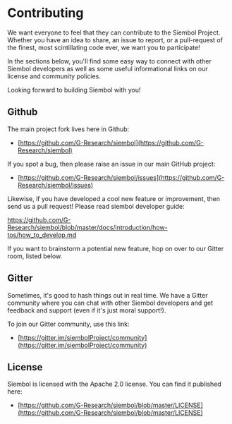 # Contributing

We want everyone to feel that they can contribute to the Siembol Project.  Whether you have an idea to share, an issue to report, or a pull-request of the finest, most scintillating code ever, we want you to participate!

In the sections below, you'll find some easy way to connect with other Siembol developers as well as some useful informational links on our license and community policies.

Looking forward to building Siembol with you!


## Github

The main project fork lives here in Github:

* [https://github.com/G-Research/siembol](https://github.com/G-Research/siembol)

If you spot a bug, then please raise an issue in our main GitHub project:

* [https://github.com/G-Research/siembol/issues](https://github.com/G-Research/siembol/issues)

Likewise, if you have developed a cool new feature or improvement, then send us a pull request! Please read siembol developer guide:

https://github.com/G-Research/siembol/blob/master/docs/introduction/how-tos/how_to_develop.md


If you want to brainstorm a potential new feature, hop on over to our Gitter room, listed below.


## Gitter

Sometimes, it's good to hash things out in real time.  We have a Gitter community where you can chat with other Siembol developers and get feedback and support (even if it's just moral support!).

To join our Gitter community, use this link:

* [https://gitter.im/siembolProject/community](https://gitter.im/siembolProject/community)

## License

Siembol is licensed with the Apache 2.0 license.  You can find it published here:

* [https://github.com/G-Research/siembol/blob/master/LICENSE](https://github.com/G-Research/siembol/blob/master/LICENSE)
